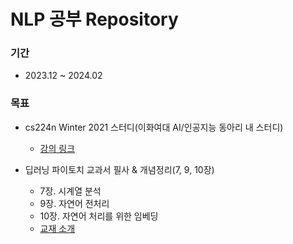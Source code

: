 # **NLP 공부 Repository**
### **기간**
- 2023.12 ~ 2024.02
### **목표**
- cs224n Winter 2021 스터디(이화여대 AI/인공지능 동아리 내 스터디)  
  - [강의 링크](https://web.stanford.edu/class/cs224n/slides/)
  
- 딥러닝 파이토치 교과서 필사 & 개념정리(7, 9, 10장)
  - 7장. 시계열 분석
  - 9장. 자연어 전처리
  - 10장. 자연어 처리를 위한 임베딩  
  - [교재 소개](https://www.gilbut.co.kr/book/view?bookcode=BN003345)
